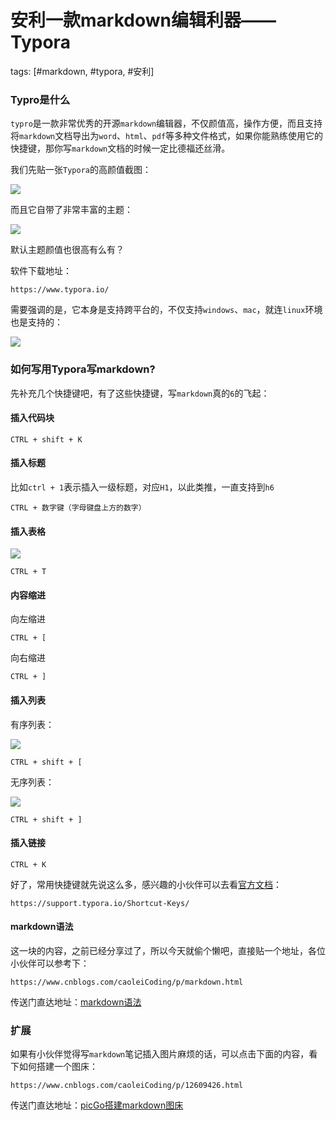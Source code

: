 # 安利一款markdown编辑利器——Typora
tags: [#markdown, #typora, #安利]

### Typro是什么

`typro`是一款非常优秀的开源`markdown`编辑器，不仅颜值高，操作方便，而且支持将`markdown`文档导出为`word`、`html`、`pdf`等多种文件格式，如果你能熟练使用它的快捷键，那你写`markdown`文档的时候一定比德福还丝滑。

我们先贴一张`Typora`的高颜值截图：

![](
https://syske-pic-bed.oss-cn-hangzhou.aliyuncs.com/imgs/images/20210929185235.png)

而且它自带了非常丰富的主题：

![](
https://syske-pic-bed.oss-cn-hangzhou.aliyuncs.com/imgs/images/20210929185402.png)

默认主题颜值也很高有么有？

软件下载地址：

```
https://www.typora.io/
```

需要强调的是，它本身是支持跨平台的，不仅支持`windows`、`mac`，就连`linux`环境也是支持的：

![](
https://syske-pic-bed.oss-cn-hangzhou.aliyuncs.com/imgs/images/20210929190441.png)

### 如何写用Typora写markdown?

先补充几个快捷键吧，有了这些快捷键，写`markdown`真的`6`的飞起：

#### 插入代码块

```
CTRL + shift + K
```

#### 插入标题

比如`ctrl + 1`表示插入一级标题，对应`H1`，以此类推，一直支持到`h6`

```
CTRL + 数字键（字母键盘上方的数字）
```

#### 插入表格

![](
https://syske-pic-bed.oss-cn-hangzhou.aliyuncs.com/imgs/images/20210929191022.png)

```
CTRL + T
```

#### 内容缩进

向左缩进

```
CTRL + [
```

向右缩进

```
CTRL + ]
```

#### 插入列表

有序列表：

![](
https://syske-pic-bed.oss-cn-hangzhou.aliyuncs.com/imgs/images/20210929191633.png)

```
CTRL + shift + [
```

无序列表：

![](
https://syske-pic-bed.oss-cn-hangzhou.aliyuncs.com/imgs/images/20210929191808.png)

```
CTRL + shift + ]
```

#### 插入链接

```
CTRL + K
```

好了，常用快捷键就先说这么多，感兴趣的小伙伴可以去看[官方文档](https://support.typora.io/Shortcut-Keys/)：

```
https://support.typora.io/Shortcut-Keys/
```

#### markdown语法

这一块的内容，之前已经分享过了，所以今天就偷个懒吧，直接贴一个地址，各位小伙伴可以参考下：

```
https://www.cnblogs.com/caoleiCoding/p/markdown.html
```

传送门直达地址：[markdown语法](https://www.cnblogs.com/caoleiCoding/p/markdown.html)

### 扩展

如果有小伙伴觉得写`markdown`笔记插入图片麻烦的话，可以点击下面的内容，看下如何搭建一个图床：

```
https://www.cnblogs.com/caoleiCoding/p/12609426.html
```

传送门直达地址：[picGo搭建markdown图床](https://www.cnblogs.com/caoleiCoding/p/12609426.html)

